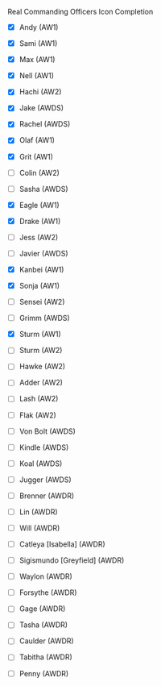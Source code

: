 Real Commanding Officers Icon Completion

* [x] Andy (AW1)
* [x] Sami (AW1)
* [x] Max (AW1)
* [x] Nell (AW1)
* [x] Hachi (AW2)
* [x] Jake (AWDS)
* [x] Rachel (AWDS)

* [x] Olaf (AW1)
* [x] Grit (AW1)
* [ ] Colin (AW2)
* [ ] Sasha (AWDS)

* [x] Eagle (AW1)
* [x] Drake (AW1)
* [ ] Jess (AW2)
* [ ] Javier (AWDS)

* [x] Kanbei (AW1)
* [x] Sonja (AW1)
* [ ] Sensei (AW2)
* [ ] Grimm (AWDS)

* [x] Sturm (AW1)
* [ ] Sturm (AW2)
* [ ] Hawke (AW2)
* [ ] Adder (AW2)
* [ ] Lash (AW2)
* [ ] Flak (AW2)
* [ ] Von Bolt (AWDS)
* [ ] Kindle (AWDS)
* [ ] Koal (AWDS)
* [ ] Jugger (AWDS)

* [ ] Brenner (AWDR)
* [ ] Lin (AWDR)
* [ ] Will (AWDR)
* [ ] Catleya [Isabella] (AWDR)

* [ ] Sigismundo [Greyfield] (AWDR)
* [ ] Waylon (AWDR)

* [ ] Forsythe (AWDR)
* [ ] Gage (AWDR)
* [ ] Tasha (AWDR)

* [ ] Caulder (AWDR)
* [ ] Tabitha (AWDR)
* [ ] Penny (AWDR)
